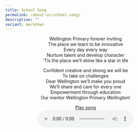 ```yaml
---
title: School Song
permalink: /about-us/school-song/
description: ""
variant: markdown
---
```

<center> Wellington Primary forever inviting <br>
The place we learn to be innovative <br>
Every day every way <br>
Nurture talent and develop character <br>
'Tis the place we’ll shine like a star in life

<p> 

Confident creative and strong we will be <br>
To take on challenges <br>
Dear Wellington we’ll make you proud <br>
We’ll share and care for every one <br>
Empowerment through education <br>
Our mentor Wellington Primary&nbsp;*Wellington*!
</p><p>

[Play song](https://for.edu.sg/wtps-song)<br><audio type="audio/mpeg" src="https://docs.google.com/uc?export=download&amp;id=18pnWq78vQiouiYF54hMjC2ex_9IBdxYp" autoplay="" controls=""></audio></p></center>